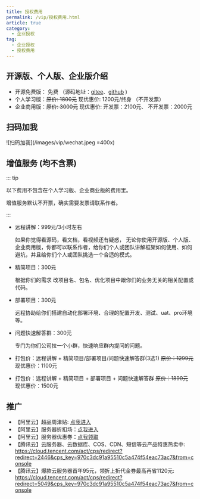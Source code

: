 ```yaml
---
title: 授权费用
permalink: /vip/授权费用.html
article: true
category:
  - 企业授权
tag:
  - 企业授权
  - 授权费用
---
```


## 开源版、个人版、企业版介绍

- 开源免费版： 免费  （源码地址：[gitee](https://gitee.com/zuihou111)、[github](https://github.com/zuihou) )
- 个人学习版：~~原价: 1800元~~ 现优惠价: 1200元/终身 （不开发票）
- 企业商用版：~~原价: 3000元~~ 现优惠价: 开发票：2100元、 不开发票：2000元

## 扫码加我

![扫码加我](/images/vip/wechat.jpeg =400x)

## 增值服务 (均不含票)
::: tip

以下费用不包含在个人学习版、企业商业版的费用里。

增值服务默认不开票，确实需要发票请联系作者。

:::

- 远程讲解：999元/3小时左右   
  
  如果你觉得看源码，看文档，看视频还有疑惑， 无论你使用开源版、个人版、企业商用版，你都可以联系作者，给你们个人或团队讲解框架如何使用、如何避坑，并且给你们个人或团队挑选一个合适的模式。

- 精简项目：300元

  根据你们的需求 改项目名、包名、优化项目中跟你们的业务无关的相关配置或代码。

- 部署项目：300元 

  远程协助给你们搭建自动化部署环境、合理的配置开发、测试、uat、pro环境等。

- 问题快速解答群：300元 
  
  专门为你们公司拉一个小群，快速响应群内提问的问题。

- 打包价：远程讲解 + 精简项目/部署项目/问题快速解答群(3选1) ~~原价：1299元~~ 现优惠价：1100元
- 打包价：远程讲解 + 精简项目 + 部署项目 + 问题快速解答群 ~~原价：1899元~~ 现优惠价：1500元


## 推广
- 【阿里云】超品周津贴: [点我进入](https://www.aliyun.com/minisite/goods?taskPkg=1212cpz&pkgSid=183200&userCode=uk5ga6sq)
- 【阿里云】服务器折扣场：[点我进入](https://www.aliyun.com/minisite/goods?userCode=uk5ga6sq)
- 【阿里云】服务器优惠券：[点我领取](https://www.aliyun.com/daily-act/ecs/activity_selection?userCode=uk5ga6sq)
- 【腾讯云】云服务器、云数据库、COS、CDN、短信等云产品特惠热卖中: https://cloud.tencent.com/act/cps/redirect?redirect=2446&cps_key=970c3dc91a95510c5a474f54eac73ac7&from=console
- 【腾讯云】爆款云服务器首年95元，领折上折代金券最高再省1120元: https://cloud.tencent.com/act/cps/redirect?redirect=5049&cps_key=970c3dc91a95510c5a474f54eac73ac7&from=console